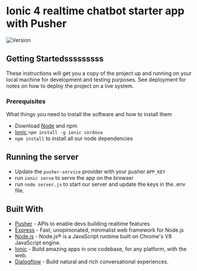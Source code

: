# Ionic 4 realtime chatbot starter app with Pusher 
![Version](https://img.shields.io/badge/version-alpha-green.svg)

## Getting Startedsssssssss

These instructions will get you a copy of the project up and running on your local machine for development and testing purposes. See deployment for notes on how to deploy the project on a live system.

### Prerequisites

What things you need to install the software and how to install them

* Download [Node](https://nodejs.org/en/) and npm
* [Ionic](http://ionicframework.com) `npm install -g ionic cordova` 
* `npm install` to install all our node dependencies

## Running the server

* Update the `pusher-service` provider with your pusher `APP_KEY`
* run `ionic serve` to serve the app on the browser
* run `node server.js` to start our server and update the keys in the .env file.


## Built With

* [Pusher](https://pusher.com/) - APIs to enable devs building realtime features
* [Express](https://expressjs.com/) - Fast, unopinionated, minimalist web framework for Node.js
* [Node.js](https://nodejs.org/en/) - Node.js® is a JavaScript runtime built on Chrome's V8 JavaScript engine.
* [Ionic](https://ionicframework.com/) - Build amazing apps in one codebase, for any platform, with the web.
* [Dialogflow](https://dialogflow.com/) - Build natural and rich conversational experiences.

